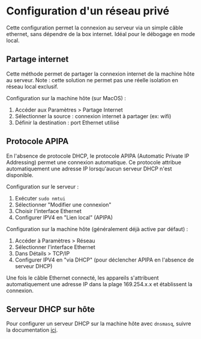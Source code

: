 # Configuration d'un réseau privé

Cette configuration permet la connexion au serveur via un simple câble ethernet, sans dépendre de la box internet. Idéal pour le débogage en mode local.

## Partage internet

Cette méthode permet de partager la connexion internet de la machine hôte au serveur. Note : cette solution ne permet pas une réelle isolation en réseau local exclusif.

Configuration sur la machine hôte (sur MacOS) :

1. Accéder aux Paramètres > Partage Internet
2. Sélectionner la source : connexion internet à partager (ex: wifi)
3. Définir la destination : port Ethernet utilisé

## Protocole APIPA

En l'absence de protocole DHCP, le protocole APIPA (Automatic Private IP Addressing) permet une connexion automatique. Ce protocole attribue automatiquement une adresse IP lorsqu'aucun serveur DHCP n'est disponible.

Configuration sur le serveur :

1. Exécuter `sudo nmtui`
2. Sélectionner "Modifier une connexion"
3. Choisir l'interface Ethernet
4. Configurer IPV4 en "Lien local" (APIPA)

Configuration sur la machine hôte (généralement déjà active par défaut) :

1. Accéder à Paramètres > Réseau
2. Sélectionner l'interface Ethernet
3. Dans Détails > TCP/IP
4. Configurer IPV4 en "via DHCP" (pour déclencher APIPA en l'absence de serveur DHCP)

Une fois le câble Ethernet connecté, les appareils s'attribuent automatiquement une adresse IP dans la plage 169.254.x.x et établissent la connexion.

## Serveur DHCP sur hôte

Pour configurer un serveur DHCP sur la machine hôte avec `dnsmasq`, suivre la documentation [ici](./dnsmasq.md#configuration-du-dhcp).
